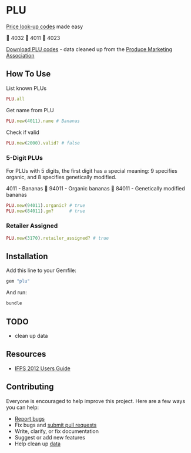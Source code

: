# PLU

[Price look-up codes](https://en.wikipedia.org/wiki/Price_look-up_code) made easy

:watermelon: 4032
:banana: 4011
:grapes: 4023

[Download PLU codes](https://raw.github.com/ankane/plu/master/plu_codes.csv) - data cleaned up from the [Produce Marketing Association](http://www.plucodes.com)

## How To Use

List known PLUs

```ruby
PLU.all
```

Get name from PLU

```ruby
PLU.new(4011).name # Bananas
```

Check if valid

```ruby
PLU.new(2000).valid? # false
```

### 5-Digit PLUs

For PLUs with 5 digits, the first digit has a special meaning: 9 specifies organic, and 8 specifies genetically modified.

4011 - Bananas :banana:
94011 - Organic bananas :banana:
84011 - Genetically modified bananas

```ruby
PLU.new(94011).organic? # true
PLU.new(84011).gm?      # true
```

### Retailer Assigned

```ruby
PLU.new(3170).retailer_assigned? # true
```

## Installation

Add this line to your Gemfile:

```ruby
gem "plu"
```

And run:

```sh
bundle
```

## TODO

- clean up data

## Resources

- [IFPS 2012 Users Guide](http://www.plucodes.com/docs/Users_Guide_July_2012_FINAL.pdf)

## Contributing

Everyone is encouraged to help improve this project. Here are a few ways you can help:

- [Report bugs](https://github.com/ankane/plu/issues)
- Fix bugs and [submit pull requests](https://github.com/ankane/plu/pulls)
- Write, clarify, or fix documentation
- Suggest or add new features
- Help clean up [data](https://github.com/ankane/plu/blob/master/plu_codes.csv)
